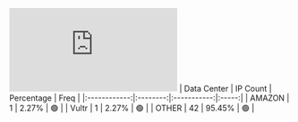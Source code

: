 ![Diagramm](https://github.com/obajay/StateSync-snapshots/blob/main/Projects/Qwoyn/1/README.md)
| Data Center | IP Count | Percentage | Freq |
|:------------:|:--------:|:-----------:|:-----:|
| AMAZON | 1 | 2.27% | 🟢 |
| Vultr | 1 | 2.27% | 🟢 |
| OTHER | 42 | 95.45% | 🟢 |